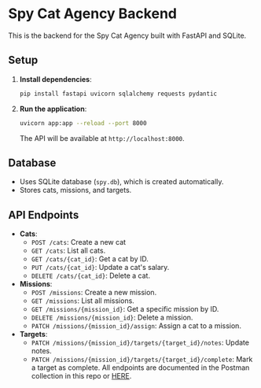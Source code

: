 # Spy Cat Agency Backend

This is the backend for the Spy Cat Agency built with FastAPI and SQLite.

## Setup
1. **Install dependencies**:
   ```bash
   pip install fastapi uvicorn sqlalchemy requests pydantic
   ```

2. **Run the application**:
   ```bash
   uvicorn app:app --reload --port 8000
   ```

   The API will be available at `http://localhost:8000`.

## Database
- Uses SQLite database (`spy.db`), which is created automatically.
- Stores cats, missions, and targets.

## API Endpoints
- **Cats**:
  - `POST /cats`: Create a new cat
  - `GET /cats`: List all cats.
  - `GET /cats/{cat_id}`: Get a cat by ID.
  - `PUT /cats/{cat_id}`: Update a cat's salary.
  - `DELETE /cats/{cat_id}`: Delete a cat.
- **Missions**:
  - `POST /missions`: Create a new mission.
  - `GET /missions`: List all missions.
  - `GET /missions/{mission_id}`: Get a specific mission by ID.
  - `DELETE /missions/{mission_id}`: Delete a mission.
  - `PATCH /missions/{mission_id}/assign`: Assign a cat to a mission.
- **Targets**:
  - `PATCH /missions/{mission_id}/targets/{target_id}/notes`: Update notes.
  - `PATCH /missions/{mission_id}/targets/{target_id}/complete`: Mark a target as complete.
All endpoints are documented in the Postman collection in this repo or [HERE](https://maxhanych-9474331.postman.co/workspace/Maksym's-Workspace~b8cef587-3b59-4434-82fc-3db7b5707de1/collection/48142531-7e346a24-a1c3-4e51-8d14-418afc3b0465?action=share&source=copy-link&creator=48142531). 
